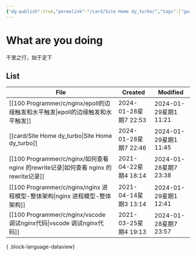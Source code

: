 ```yaml
---
{"dg-publish":true,"permalink":"/card/Site Home dy_turbo/","tags":["gardenEntry"],"noteIcon":"","created":"2024-01-28T22:46:43.745+08:00"}
---
```



# What are you doing

千里之行，始于足下

## List

| File                                                                       | Created             | Modified            |
| -------------------------------------------------------------------------- | ------------------- | ------------------- |
| [[100 Programmer/c/nginx/epoll的边缘触发和水平触发\|epoll的边缘触发和水平触发]]             | 2024-01-28星期7 22:53 | 2024-01-29星期1 11:21 |
| [[card/Site Home dy_turbo\|Site Home dy_turbo]]                         | 2024-01-28星期7 22:46 | 2024-01-29星期1 11:45 |
| [[100 Programmer/c/nginx/如何查看 nginx 的rewrite记录\|如何查看 nginx 的rewrite记录]] | 2021-04-22星期4 18:14 | 2024-01-28星期7 23:38 |
| [[100 Programmer/c/nginx/nginx 进程模型-整体架构\|nginx 进程模型-整体架构]]             | 2021-04-14星期3 13:14 | 2024-01-29星期1 12:41 |
| [[100 Programmer/c/nginx/vscode 调试nginx代码\|vscode 调试nginx代码]]           | 2021-03-25星期4 19:13 | 2024-01-28星期7 23:57 |

{ .block-language-dataview}